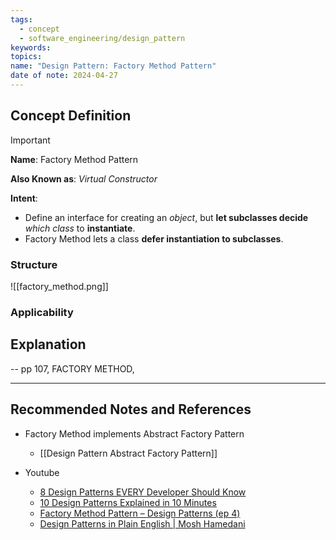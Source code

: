 ```yaml
---
tags:
  - concept
  - software_engineering/design_pattern
keywords: 
topics: 
name: "Design Pattern: Factory Method Pattern"
date of note: 2024-04-27
---
```


## Concept Definition

>[!important]
>**Name**: Factory Method Pattern
>
>**Also Known as**:  *Virtual Constructor*
>
>**Intent**: 
>- Define an interface for creating an *object*, but **let subclasses decide** *which class* to **instantiate**. 
>- Factory Method lets a class **defer instantiation to subclasses**.


### Structure

![[factory_method.png]]



### Applicability




## Explanation




-- pp 107, FACTORY METHOD, 




-----------
##  Recommended Notes and References

- Factory Method implements Abstract Factory Pattern
	- [[Design Pattern Abstract Factory Pattern]]

- Youtube
	- [8 Design Patterns EVERY Developer Should Know](https://www.youtube.com/watch?v=tAuRQs_d9F8&ab_channel=NeetCode)
	- [10 Design Patterns Explained in 10 Minutes](https://www.youtube.com/watch?v=tv-_1er1mWI&ab_channel=Fireship)
	- [Factory Method Pattern – Design Patterns (ep 4)](https://www.youtube.com/watch?v=EcFVTgRHJLM&list=PLrhzvIcii6GNjpARdnO4ueTUAVR9eMBpc&index=4&ab_channel=ChristopherOkhravi)
	- [Design Patterns in Plain English | Mosh Hamedani](https://www.youtube.com/watch?v=NU_1StN5Tkk&ab_channel=ProgrammingwithMosh)